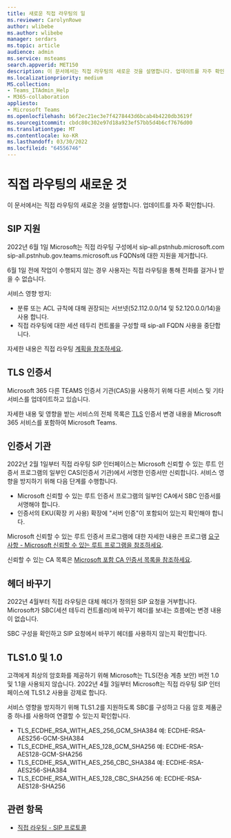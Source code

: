 ```yaml
---
title: 새로운 직접 라우팅의 일
ms.reviewer: CarolynRowe
author: wlibebe
ms.author: wlibebe
manager: serdars
ms.topic: article
audience: admin
ms.service: msteams
search.appverid: MET150
description: 이 문서에서는 직접 라우팅의 새로운 것을 설명합니다. 업데이트를 자주 확인합니다.
ms.localizationpriority: medium
MS.collection:
- Teams_ITAdmin_Help
- M365-collaboration
appliesto:
- Microsoft Teams
ms.openlocfilehash: b6f2ec21ec3e7f4278443d6bcab4b4220db3619f
ms.sourcegitcommit: cbdc80c302e97d18a923ef57bb5d4b6cf7676d00
ms.translationtype: MT
ms.contentlocale: ko-KR
ms.lasthandoff: 03/30/2022
ms.locfileid: "64556746"
---
```

# <a name="whats-new-for-direct-routing"></a>직접 라우팅의 새로운 것

이 문서에서는 직접 라우팅의 새로운 것을 설명합니다. 업데이트를 자주 확인합니다.

## <a name="sip-support"></a>SIP 지원

2022년 6월 1일 Microsoft는 직접 라우팅 구성에서 sip-all.pstnhub.microsoft.com sip-all.pstnhub.gov.teams.microsoft.us FQDNs에 대한 지원을 제거합니다.

6월 1일 전에 작업이 수행되지 않는 경우 사용자는 직접 라우팅을 통해 전화를 걸거나 받을 수 없습니다.

서비스 영향 방지:

- 분류 또는 ACL 규칙에 대해 권장되는 서브넷(52.112.0.0/14 및 52.120.0.0/14)을 사용 합니다.
- 직접 라우팅에 대한 세션 테두리 컨트롤을 구성할 때 sip-all FQDN 사용을 중단합니다.

자세한 내용은 직접 라우팅 [계획을 참조하세요](direct-routing-plan.md).

## <a name="tls-certificates"></a>TLS 인증서

Microsoft 365 다른 TEAMS 인증서 기관(CAS)을 사용하기 위해 다른 서비스 및 기타 서비스를 업데이트하고 있습니다.

자세한 내용 및 영향을 받는 서비스의 전체 목록은 [TLS](https://techcommunity.microsoft.com/t5/microsoft-teams-blog/tls-certificate-changes-to-microsoft-365-services-including/ba-p/3249676) 인증서 변경 내용을 Microsoft 365 서비스를 포함하여 Microsoft Teams.

## <a name="certificate-authorities"></a>인증서 기관

2022년 2월 1일부터 직접 라우팅 SIP 인터페이스는 Microsoft 신뢰할 수 있는 루트 인증서 프로그램의 일부인 CAS(인증서 기관)에서 서명한 인증서만 신뢰합니다. 서비스 영향을 방지하기 위해 다음 단계를 수행합니다.

- Microsoft 신뢰할 수 있는 루트 인증서 프로그램의 일부인 CA에서 SBC 인증서를 서명해야 합니다.
- 인증서의 EKU(확장 키 사용) 확장에 "서버 인증"이 포함되어 있는지 확인해야 합니다.

Microsoft 신뢰할 수 있는 루트 인증서 프로그램에 대한 자세한 내용은 프로그램 [요구 사항 - Microsoft 신뢰할 수 있는 루트 프로그램을 참조하세요](/security/trusted-root/program-requirements).

신뢰할 수 있는 CA 목록은 [Microsoft 포함 CA 인증서 목록을 참조하세요](https://ccadb-public.secure.force.com/microsoft/IncludedCACertificateReportForMSFT).

## <a name="replace-headers"></a>헤더 바꾸기

2022년 4월부터 직접 라우팅은 대체 헤더가 정의된 SIP 요청을 거부합니다. Microsoft가 SBC(세션 테두리 컨트롤러)에 바꾸기 헤더를 보내는 흐름에는 변경 내용이 없습니다.

SBC 구성을 확인하고 SIP 요청에서 바꾸기 헤더를 사용하지 않는지 확인합니다.

## <a name="tls10-and-10"></a>TLS1.0 및 1.0

고객에게 최상의 암호화를 제공하기 위해 Microsoft는 TLS(전송 계층 보안) 버전 1.0 및 1.1을 사용되지 않습니다. 2022년 4월 3일부터 Microsoft는 직접 라우팅 SIP 인터페이스에 TLS1.2 사용을 강제로 합니다.

서비스 영향을 방지하기 위해 TLS1.2를 지원하도록 SBC를 구성하고 다음 암호 제품군 중 하나를 사용하여 연결할 수 있는지 확인합니다.

- TLS_ECDHE_RSA_WITH_AES_256_GCM_SHA384 예: ECDHE-RSA-AES256-GCM-SHA384
- TLS_ECDHE_RSA_WITH_AES_128_GCM_SHA256 예: ECDHE-RSA-AES128-GCM-SHA256
- TLS_ECDHE_RSA_WITH_AES_256_CBC_SHA384 예: ECDHE-RSA-AES256-SHA384
- TLS_ECDHE_RSA_WITH_AES_128_CBC_SHA256 예: ECDHE-RSA-AES128-SHA256

## <a name="related-topics"></a>관련 항목

- [직접 라우팅 - SIP 프로토콜](direct-routing-protocols-sip.md)
